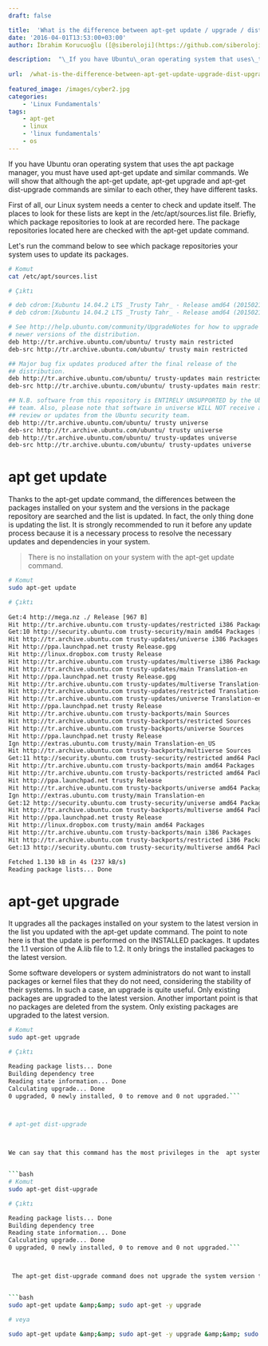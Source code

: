 ```yaml
---
draft: false

title:  'What is the difference between apt-get update / upgrade / dist-upgrade?'
date: '2016-04-01T13:53:00+03:00'
author: İbrahim Korucuoğlu ([@siberoloji](https://github.com/siberoloji))

description:  "\_If you have Ubuntu\_oran operating system that uses\_the apt package manager, you must have used\_apt-get\_update\_\_and similar commands.\_\_We will show that although the apt-get\_update,\_apt-get upgrade\_and\_apt-get dist-upgrade\_commands are similar to each other, they have different tasks." 
 
url:  /what-is-the-difference-between-apt-get-update-upgrade-dist-upgrade/
 
featured_image: /images/cyber2.jpg
categories:
    - 'Linux Fundamentals'
tags:
    - apt-get
    - linux
    - 'linux fundamentals'
    - os
---
```



 If you have Ubuntu oran operating system that uses the apt package manager, you must have used apt-get update  and similar commands.  We will show that although the apt-get update, apt-get upgrade and apt-get dist-upgrade commands are similar to each other, they have different tasks.



First of all, our  Linux system needs a center to check and update itself. The places to look for these lists are kept in the /etc/apt/sources.list file. Briefly, which package repositories to look at are recorded here. The package repositories located here are checked with the apt-get update command.



Let's run the command below to see which package repositories your system uses to update its packages.


```bash
# Komut
cat /etc/apt/sources.list

# Çıktı

# deb cdrom:[Xubuntu 14.04.2 LTS _Trusty Tahr_ - Release amd64 (20150218.1)]/ trusty main multiverse restricted universe
# deb cdrom:[Xubuntu 14.04.2 LTS _Trusty Tahr_ - Release amd64 (20150218.1)]/ trusty main multiverse restricted universe

# See http://help.ubuntu.com/community/UpgradeNotes for how to upgrade to
# newer versions of the distribution.
deb http://tr.archive.ubuntu.com/ubuntu/ trusty main restricted
deb-src http://tr.archive.ubuntu.com/ubuntu/ trusty main restricted

## Major bug fix updates produced after the final release of the
## distribution.
deb http://tr.archive.ubuntu.com/ubuntu/ trusty-updates main restricted
deb-src http://tr.archive.ubuntu.com/ubuntu/ trusty-updates main restricted

## N.B. software from this repository is ENTIRELY UNSUPPORTED by the Ubuntu
## team. Also, please note that software in universe WILL NOT receive any
## review or updates from the Ubuntu security team.
deb http://tr.archive.ubuntu.com/ubuntu/ trusty universe
deb-src http://tr.archive.ubuntu.com/ubuntu/ trusty universe
deb http://tr.archive.ubuntu.com/ubuntu/ trusty-updates universe
deb-src http://tr.archive.ubuntu.com/ubuntu/ trusty-updates universe
```



# apt get update



 Thanks to the apt-get update command, the differences between the packages installed on your system and the versions in the package repository are searched and the list is updated. In fact, the only thing done is updating the list. It is strongly recommended to run it before any update process because it is a necessary process to resolve the necessary updates and dependencies in your system.


<!-- wp:quote -->
<blockquote class="wp-block-quote">
<a href="https://www.siberoloji.com/apt-get-update-upgrade-dist-upgrade-farki-nedir/#"> </a>There is no installation on your system with the apt-get update command.
</blockquote>
<!-- /wp:quote -->

```bash
# Komut
sudo apt-get update

# Çıktı
      
Get:4 http://mega.nz ./ Release [967 B]                                                   
Hit http://tr.archive.ubuntu.com trusty-updates/restricted i386 Packages       
Get:10 http://security.ubuntu.com trusty-security/main amd64 Packages [344 kB] 
Hit http://tr.archive.ubuntu.com trusty-updates/universe i386 Packages         
Hit http://ppa.launchpad.net trusty Release.gpg                                
Hit http://linux.dropbox.com trusty Release                                    
Hit http://tr.archive.ubuntu.com trusty-updates/multiverse i386 Packages       
Hit http://tr.archive.ubuntu.com trusty-updates/main Translation-en            
Hit http://ppa.launchpad.net trusty Release.gpg                                
Hit http://tr.archive.ubuntu.com trusty-updates/multiverse Translation-en      
Hit http://tr.archive.ubuntu.com trusty-updates/restricted Translation-en      
Hit http://tr.archive.ubuntu.com trusty-updates/universe Translation-en        
Hit http://ppa.launchpad.net trusty Release                                    
Hit http://tr.archive.ubuntu.com trusty-backports/main Sources                 
Hit http://tr.archive.ubuntu.com trusty-backports/restricted Sources           
Hit http://tr.archive.ubuntu.com trusty-backports/universe Sources             
Hit http://ppa.launchpad.net trusty Release                                    
Ign http://extras.ubuntu.com trusty/main Translation-en_US                     
Hit http://tr.archive.ubuntu.com trusty-backports/multiverse Sources           
Get:11 http://security.ubuntu.com trusty-security/restricted amd64 Packages [8.875 B]
Hit http://tr.archive.ubuntu.com trusty-backports/main amd64 Packages          
Hit http://tr.archive.ubuntu.com trusty-backports/restricted amd64 Packages    
Hit http://ppa.launchpad.net trusty Release                                    
Hit http://tr.archive.ubuntu.com trusty-backports/universe amd64 Packages      
Ign http://extras.ubuntu.com trusty/main Translation-en                        
Get:12 http://security.ubuntu.com trusty-security/universe amd64 Packages [117 kB]
Hit http://tr.archive.ubuntu.com trusty-backports/multiverse amd64 Packages    
Hit http://ppa.launchpad.net trusty Release                                    
Hit http://linux.dropbox.com trusty/main amd64 Packages                        
Hit http://tr.archive.ubuntu.com trusty-backports/main i386 Packages           
Hit http://tr.archive.ubuntu.com trusty-backports/restricted i386 Packages     
Get:13 http://security.ubuntu.com trusty-security/multiverse amd64 Packages [3.691 B]

Fetched 1.130 kB in 4s (237 kB/s)
Reading package lists... Done
```



# apt-get upgrade



It upgrades all the packages installed on your system to the latest version in the list you updated with the apt-get update command. The point to note here is that the update is performed on the INSTALLED  packages. It updates the 1.1 version of the A.lib file to 1.2. It only brings the installed packages to the latest version.



Some  software developers or system administrators do not want to install packages or kernel files that they do not need, considering the stability of their systems. In such a case, an upgrade is quite useful. Only existing packages are upgraded to the latest version. Another important point is that no packages are deleted from the system. Only existing packages are upgraded to the latest version.


```bash
# Komut
sudo apt-get upgrade

# Çıktı

Reading package lists... Done
Building dependency tree       
Reading state information... Done
Calculating upgrade... Done
0 upgraded, 0 newly installed, 0 to remove and 0 not upgraded.```



# apt-get dist-upgrade



We can say that this command has the most privileges in the  apt system. It updates existing packages, installs new dependencies that are not in the system, and deletes unnecessary ones. It can be used to solve dependency problems and upgrade your system to the latest kernel version. The choice is up to the user. Some users may experience problems with the newly installed kernel version.


```bash
# Komut
sudo apt-get dist-upgrade

# Çıktı

Reading package lists... Done
Building dependency tree       
Reading state information... Done
Calculating upgrade... Done
0 upgraded, 0 newly installed, 0 to remove and 0 not upgraded.```



 The apt-get dist-upgrade command does not upgrade the system version to a new distribution. For example, you cannot switch from version 14.04 to 14.10. 


```bash
sudo apt-get update &amp;&amp; sudo apt-get -y upgrade

# veya

sudo apt-get update &amp;&amp; sudo apt-get -y upgrade &amp;&amp; sudo apt-get dist-upgrade```
